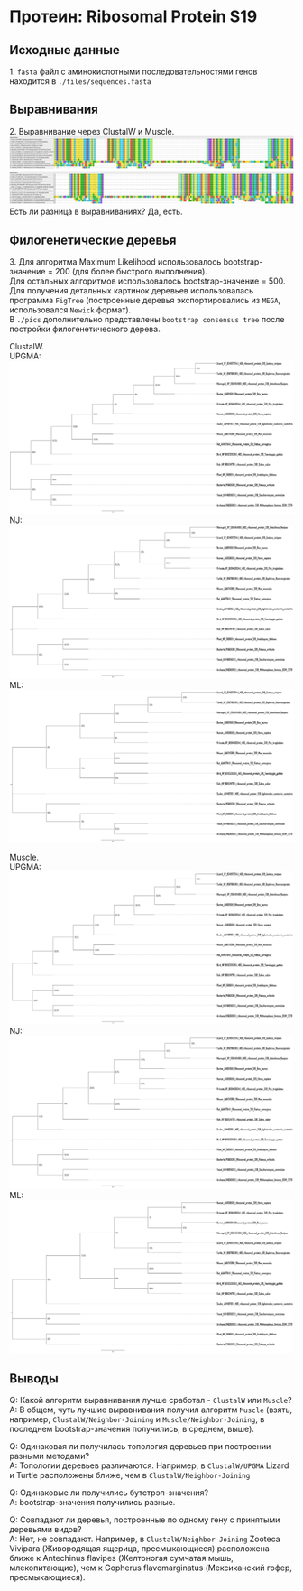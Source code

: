 # Протеин: Ribosomal Protein S19  

## Исходные данные
1\. `fasta` файл с аминокислотными последовательностями генов находится в `./files/sequences.fasta`  

## Выравнивания
2\. Выравнивание через ClustalW и Muscle.  
![Выравнивание через ClustalW](./pics/sequences_aligned_clustalw.png "ClustalW")
![Выравнивание через Muscle](./pics/sequences_aligned_muscle.png "Muscle")
Есть ли разница в выравниваниях? Да, есть.  

## Филогенетические деревья
3\. Для алгоритма Maximum Likelihood использовалось bootstrap-значение = 200 (для более быстрого выполнения).    
Для остальных алгоритмов использовалось bootstrap-значение = 500.  
Для получения детальных картинок деревьев использовалась программа `FigTree` (построенные деревья экспортировались из `MEGA`, использовался `Newick` формат).  
В `./pics` дополнительно представлены `bootstrap consensus tree` после постройки филогенетического дерева.

ClustalW.  
UPGMA:
![ClustalW: UPGMA](./pics/tree_clustalw_upgma_original.jpg "ClustalW: UPGMA")
NJ:
![ClustalW: NJ](./pics/tree_clustalw_nj_original.jpg "ClustalW: NJ")
ML:
![ClustalW: ML](./pics/tree_clustalw_ml_original.jpg "ClustalW: ML")

Muscle.  
UPGMA:
![Muscle: UPGMA](./pics/tree_muscle_upgma_original.jpg "Muscle: UPGMA")
NJ:
![Muscle: NJ](./pics/tree_muscle_nj_original.jpg "Muscle: NJ")
ML:
![Muscle: ML](./pics/tree_muscle_ml_original.jpg "Muscle: ML")

## Выводы
Q: Какой алгоритм выравнивания лучше сработал - `ClustalW` или `Muscle`?  
A: В общем, чуть лучшие выравнивания получил алгоритм `Muscle` (взять, например, `ClustalW/Neighbor-Joining` и `Muscle/Neighbor-Joining`, в последнем bootstrap-значения получились, в среднем, выше).

Q: Одинаковая ли получилась топология деревьев при построении разными методами?  
A: Топологии деревьев различаются. Например, в `ClustalW/UPGMA` Lizard и Turtle расположены ближе, чем в `ClustalW/Neighbor-Joining`

Q: Одинаковые ли получились бутстрэп-значения?  
A: bootstrap-значения получились разные.

Q: Совпадают ли деревья, построенные по одному гену с принятыми деревьями видов?  
A: Нет, не совпадают. Например, в `ClustalW/Neighbor-Joining` Zooteca Vivipara (Живородящая ящерица, пресмыкающиеся) расположена ближе к Antechinus flavipes (Желтоногая сумчатая мышь, млекопитающие), чем к Gopherus flavomarginatus (Мексиканский гофер, пресмыкающиеся).